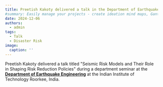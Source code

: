 ```yaml
---
title: Preetish Kakoty delivered a talk in the Department of Earthquake Engineering at the Indian Institute of Technology Roorkee, India
#summary: Easily manage your projects - create ideation mind maps, Gantt charts, todo lists, and more!
date: 2024-12-06
authors:
  - admin
tags:
  - Talk
  - Disaster Risk
image:
  caption: ''
---
```


Preetish Kakoty delivered a talk titled "Seismic Risk Models and Their Role in Shaping Risk Reduction Policies" during a department seminar at the [**Department of Earthquake Engineering**](https://iitr.ac.in/Departments/Earthquake%20Department/Home.html) at the Indian Institute of Technology Roorkee, India. 


